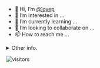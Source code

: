 - 👋 Hi, I’m [@loyep](https://github.com/loyep)
- 👀 I’m interested in ...
- 🌱 I’m currently learning ...
- 💞️ I’m looking to collaborate on ...
- 📫 How to reach me ...

<details>
  <summary>Other info.</summary>
  <br>

<!--START_SECTION:waka-->

```txt
Vue.js           8 hrs 51 mins   ████████████░░░░░░░░░░░░░   47.96 %
TypeScript       7 hrs 6 mins    █████████▓░░░░░░░░░░░░░░░   38.47 %
JSON             1 hr 19 mins    █▓░░░░░░░░░░░░░░░░░░░░░░░   07.18 %
JavaScript       28 mins         ▓░░░░░░░░░░░░░░░░░░░░░░░░   02.53 %
Other            25 mins         ▓░░░░░░░░░░░░░░░░░░░░░░░░   02.28 %
```

<!--END_SECTION:waka-->

</details>

![visitors](https://visitor-badge.glitch.me/badge?page_id=loyep.loyep)
